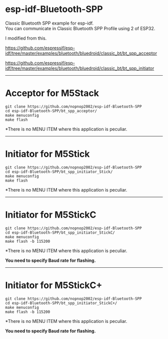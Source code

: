 # esp-idf-Bluetooth-SPP
Classic Bluetooth SPP example for esp-idf.   
You can communicate in Classic Bluetooth SPP Profile using 2 of ESP32.   

I modified from this.   

https://github.com/espressif/esp-idf/tree/master/examples/bluetooth/bluedroid/classic_bt/bt_spp_acceptor

https://github.com/espressif/esp-idf/tree/master/examples/bluetooth/bluedroid/classic_bt/bt_spp_initiator

---

# Acceptor for M5Stack


```
git clone https://github.com/nopnop2002/esp-idf-Bluetooth-SPP
cd esp-idf-Bluetooth-SPP/bt_spp_acceptor/
make menuconfig
make flash
```

\*There is no MENU ITEM where this application is peculiar.   

---

# Initiator for M5Stick

```
git clone https://github.com/nopnop2002/esp-idf-Bluetooth-SPP
cd esp-idf-Bluetooth-SPP/bt_spp_initiator_Stick/
make menuconfig
make flash
```

\*There is no MENU ITEM where this application is peculiar.   

---

# Initiator for M5StickC

```
git clone https://github.com/nopnop2002/esp-idf-Bluetooth-SPP
cd esp-idf-Bluetooth-SPP/bt_spp_initiator_StickC/
make menuconfig
make flash -b 115200
```

\*There is no MENU ITEM where this application is peculiar.   

__You need to specify Baud rate for flashing.__   

---

# Initiator for M5StickC+

```
git clone https://github.com/nopnop2002/esp-idf-Bluetooth-SPP
cd esp-idf-Bluetooth-SPP/bt_spp_initiator_StickC+/
make menuconfig
make flash -b 115200
```

\*There is no MENU ITEM where this application is peculiar.   

__You need to specify Baud rate for flashing.__   





